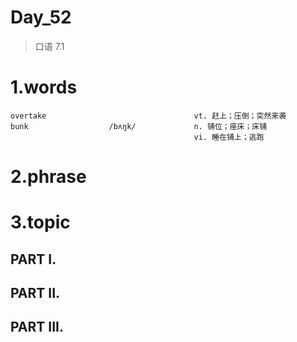 # Day_52
> 口语 7.1

# 1.words
    overtake                                 vt. 赶上；压倒；突然来袭
    bunk                  /bʌŋk/             n. 铺位；座床；床铺
                                             vi. 睡在铺上；逃跑
    


# 2.phrase


# 3.topic
## PART I.


## PART II.


## PART III.





